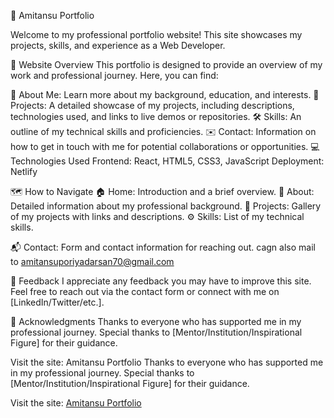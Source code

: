 🚀 Amitansu Portfolio

Welcome to my professional portfolio website! This site showcases my projects, skills, and experience as a Web Developer.

🌟 Website Overview
This portfolio is designed to provide an overview of my work and professional journey. Here, you can find:

👤 About Me: 
Learn more about my background, education, and interests.
📂 Projects: 
A detailed showcase of my projects, including descriptions, technologies used, and links to live demos or repositories.
🛠️ Skills:
An outline of my technical skills and proficiencies.
✉️ Contact:
Information on how to get in touch with me for potential collaborations or opportunities.
💻 Technologies Used
Frontend: React, HTML5, CSS3, JavaScript
Deployment: Netlify

🗺️ How to Navigate
🏠 Home: Introduction and a brief overview.
📝 About: Detailed information about my professional background.
📁 Projects: Gallery of my projects with links and descriptions.
⚙️ Skills: List of my technical skills.

📬 Contact: Form and contact information for reaching out. cagn also mail to amitansuporiyadarsan70@gmail.com

📣 Feedback
I appreciate any feedback you may have to improve this site. Feel free to reach out via the contact form or connect with me on [LinkedIn/Twitter/etc.].

🙏 Acknowledgments
Thanks to everyone who has supported me in my professional journey. Special thanks to [Mentor/Institution/Inspirational Figure] for their guidance.

Visit the site: Amitansu Portfolio
Thanks to everyone who has supported me in my professional journey. Special thanks to [Mentor/Institution/Inspirational Figure] for their guidance.

Visit the site: [Amitansu Portfolio](https://amitansuportfolio.netlify.app/)
